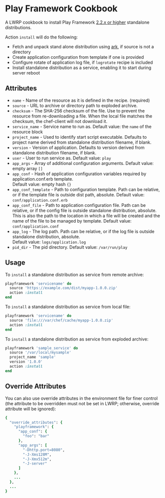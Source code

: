 # Play Framework Cookbook

A LWRP cookbook to install Play Framework 
[2.2.x or higher](http://www.playframework.com/documentation/2.2.x/ProductionDist) standalone distributions.

Action `install` will do the following:

* Fetch and unpack stand alone distribution using [ark](https://supermarket.getchef.com/cookbooks/ark), if source is 
not a directory
* Create application configuration from template if one is provided
* Configure rotate of application log file, if `logrotate` recipe is included
* Install standalone distribution as a service, enabling it to start during server reboot

## Attributes

* `name` - Name of the resource as it is defined in the recipe. (required)
* `source` - URL to archive or directory path to exploded archive. 
* `checksum` - The SHA-256 checksum of the file. Use to prevent the resource from re-downloading a file. 
When the local file matches the checksum, the chef-client will not download it.
* `service_name` - Service name to run as.  Default value: the `name` of the resource block
* `project_name` - Used to identify start script executable.  Defaults to project name derived from standalone distribution filename, if blank.
* `version` - Version of application.  Defaults to version derived from standalone distribution filename, if blank.
* `user` - User to run service as.  Default value: `play`
* `app_args` - Array of additional configuration arguments.  Default value: empty array `[]` 
* `app_conf` - Hash of application configuration variables required by application.conf.erb template.  
Default value: empty hash `{}`
* `app_conf_template` - Path to configuration template.  Path can be relative, or if the template file is outside dist 
path, absolute.  Default value: `conf/application.conf.erb`
* `app_conf_file` - Path to application configuration file. Path can be relative, or if the config file is outside 
standalone distribution, absolute. This is also the path to the location in which a file will be created and the name 
of the file to be managed by template. Default value: `conf/application.conf`
* `app_log` - The log path. Path can be relative, or if the log file is outside standalone distribution, absolute.  
Default value: `logs/application.log`
* `pid_dir` - The pid directory. Default value: `/var/run/play`

## Usage

To `install` a standalone distribution as service from remote archive:

```ruby
playframework 'servicename' do
  source 'https://example.com/dist/myapp-1.0.0.zip'
  action :install
end
```

To `install` a standalone distribution as service from local file:

```ruby
playframework 'servicename' do
  source 'file:///var/chef/cache/myapp-1.0.0.zip'
  action :install
end
```

To `install` a standalone distribution as service from exploded archive:

```ruby
playframework 'sample_service' do
  source '/var/local/mysample'
  project_name 'sample'
  version '1.0.0'
  action :install
end
```

## Override Attributes

You can also use override attributes in the environment file for finer control (the attribute to be overridden must 
not be set in LWRP; otherwise, override attribute will be ignored):

```ruby
{
  "override_attributes": {
    "playframework": {
      "app_conf": {
        "foo": "bar"
      },
      "app_args": [
        "-Dhttp.port=8080",
        "-J-Xms128M",
        "-J-Xmx512m",
        "-J-server"
      ]
    },
    ...
  },
  ...
}
```
